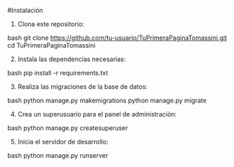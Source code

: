 #Instalación
1. Clona este repositorio:

bash
git clone https://github.com/tu-usuario/TuPrimeraPaginaTomassini.git
cd TuPrimeraPaginaTomassini

2. Instala las dependencias necesarias:

bash
pip install -r requirements.txt

3. Realiza las migraciones de la base de datos:

bash
python manage.py makemigrations
python manage.py migrate

4. Crea un superusuario para el panel de administración:

bash
python manage.py createsuperuser

5. Inicia el servidor de desarrollo:

bash
python manage.py runserver
